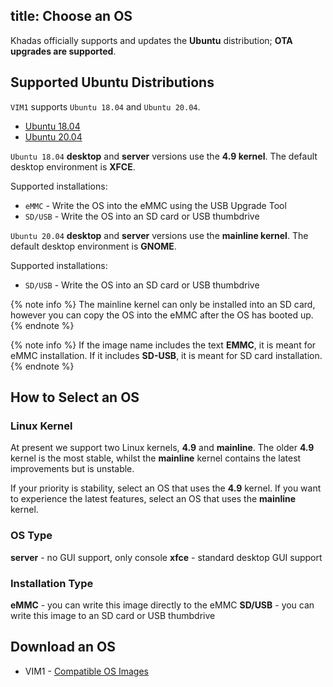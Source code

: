title: Choose an OS
---

Khadas officially supports and updates the **Ubuntu** distribution; **OTA upgrades are supported**.

## Supported Ubuntu Distributions

`VIM1` supports `Ubuntu 18.04` and `Ubuntu 20.04`.

<ul class="nav nav-tabs" id="myTab" role="tablist">
  <li class="nav-item" role="presentation">
    <a class="nav-link active" id="18.04-tab" data-toggle="tab" href="#18.04" role="tab" aria-controls="18.04" aria-selected="true">Ubuntu 18.04</a>
  </li>
  <li class="nav-item" role="presentation">
    <a class="nav-link" id="20.04-tab" data-toggle="tab" href="#20.04" role="tab" aria-controls="20.04" aria-selected="false">Ubuntu 20.04</a>
  </li>
</ul>
<div class="tab-content" id="myTabContent">
<div class="tab-pane fade show active" id="18.04" role="tabpanel" aria-labelledby="18.04-tab">

`Ubuntu 18.04` **desktop** and **server** versions use the **4.9 kernel**. The default desktop environment is **XFCE**.

Supported installations:

* `eMMC` - Write the OS into the eMMC using the USB Upgrade Tool
* `SD/USB` - Write the OS into an SD card or USB thumbdrive

</div>
<div class="tab-pane fade" id="20.04" role="tabpanel" aria-labelledby="20.04-tab">

`Ubuntu 20.04` **desktop** and **server** versions use the **mainline kernel**. The default desktop environment is **GNOME**.

Supported installations:

* `SD/USB` - Write the OS into an SD card or USB thumbdrive

{% note info %}
The mainline kernel can only be installed into an SD card, however you can copy the OS into the eMMC after the OS has booted up.
{% endnote %}

</div>
</div>

{% note info %}
If the image name includes the text **EMMC**, it is meant for eMMC installation. If it includes **SD-USB**, it is meant for SD card installation.
{% endnote %}

## How to Select an OS

### Linux Kernel

At present we support two Linux kernels, **4.9** and **mainline**. The older **4.9** kernel is the most stable, whilst the **mainline** kernel contains the latest improvements but is unstable.

If your priority is stability, select an OS that uses the **4.9** kernel.
If you want to experience the latest features, select an OS that uses the **mainline** kernel.

### OS Type

**server** - no GUI support, only console
**xfce** - standard desktop GUI support

### Installation Type

**eMMC** - you can write this image directly to the eMMC
**SD/USB** - you can write this image to an SD card or USB thumbdrive

## Download an OS

* VIM1 - [Compatible OS Images](/linux/firmware/Vim1UbuntuFirmware.html)
